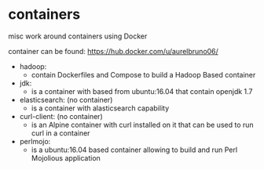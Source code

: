 # containers
misc work around containers using Docker

container can be found:
	https://hub.docker.com/u/aurelbruno06/

* hadoop:
  - contain Dockerfiles and Compose to build a Hadoop Based container
* jdk:
  - is a container with based from ubuntu:16.04 that contain openjdk 1.7
* elasticsearch: (no container)
  - is a container with alasticsearch capability
* curl-client: (no container)
  - is an Alpine container with curl installed on it that can be used to run curl in a container
* perlmojo:
  - is a ubuntu:16.04 based container allowing to build and run Perl Mojolious application
